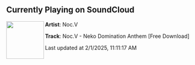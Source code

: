 ## Currently Playing on SoundCloud

[<img align="left" width="100" src="https://i1.sndcdn.com/artworks-000032600624-4py0pe-t500x500.jpg">](https://soundcloud.com/nocv/neko-domination-anthem)

**Artist**: Noc.V 

**Track**: Noc.V - Neko Domination Anthem [Free Download]

Last updated at 2/1/2025, 11:11:17 AM
